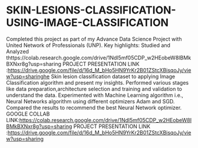 # SKIN-LESIONS-CLASSIFICATION-USING-IMAGE-CLASSIFICATION
Completed this project as part of my Advance Data Science Project with United Network of Professionals (UNP).
Key highlights:
Studied and Analyzed thttps://colab.research.google.com/drive/1Ndl5mf05CDP_w2HEobeW8IBMkBXNxr8g?usp=sharing
PROJECT PRESENTATION LINK :https://drive.google.com/file/d/16d_M_bHo5HN9YrKr2B01ZStcXBisqoJy/view?usp=sharinghe Skin lesion classification dataset to applying Image Classification algorithm and present my insights. 
Performed various stages like data preparation,architecture selection and training and validation to understand the data.
Experimented with Machine Learning algorithm i.e., Neural Networks algorithm using different optimizers Adam and SGD. 
Compared the results to recommend the best Neural Network optimizer.
GOOGLE COLLAB LINK:https://colab.research.google.com/drive/1Ndl5mf05CDP_w2HEobeW8IBMkBXNxr8g?usp=sharing
PROJECT PRESENTATION LINK :https://drive.google.com/file/d/16d_M_bHo5HN9YrKr2B01ZStcXBisqoJy/view?usp=sharing
